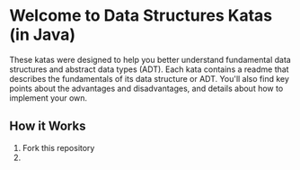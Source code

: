 # Welcome to Data Structures Katas (in Java)

These katas were designed to help you better understand fundamental data structures and abstract data types (ADT). 
Each kata contains a readme that describes the fundamentals of its data structure or ADT. You'll also find key points 
about the advantages and disadvantages, and details about how to implement your own. 

## How it Works
1. Fork this repository
1. 